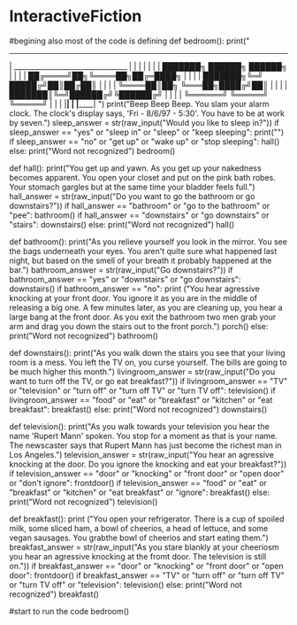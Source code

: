 # InteractiveFiction
#begining also most of the code is defining
def bedroom():
    print(" 
 ____________________________________
|  ________________________________  |
| |                                | |
| |  ███████╗   ██████╗  ██████╗   | |
| |  ██╔════╝██╗╚════██╗██╔═████╗  | |
| |  ███████╗╚═╝ █████╔╝██║██╔██║  | |
| |  ╚════██║██╗ ╚═══██╗████╔╝██║  | |
| |  ███████║╚═╝██████╔╝╚██████╔╝  | |
| |  ╚══════╝   ╚═════╝  ╚═════╝   | |
| |________________________________| |
|____________________________________|
")
    print("Beep Beep Beep. You slam your alarm clock. The clock's display says, 'Fri - 8/6/97 - 5:30'. You have to be at work by seven.")
    sleep_answer = str(raw_input("Would you like to sleep in?"))
    if sleep_answer == "yes" or "sleep in" or "sleep" or "keep sleeping":
        print("")
    if sleep_answer == "no" or "get up" or "wake up" or "stop sleeping":
        hall()
    else:
        print("Word not recognized")
        bedroom()

def hall():
    print("You get up and yawn. As you get up your nakedness becomes apparent. You open your closet and put on the pink bath robes. Your stomach gargles but at the same time your bladder feels full.")
    hall_answer = str(raw_input("Do you want to go the bathroom or go downstairs?"))
    if hall_answer == "bathroom" or "go to the bathroom" or "pee":
        bathroom()
    if hall_answer == "downstairs" or "go downstairs" or "stairs":
        downstairs()
    else:
         print("Word not recognized")
         hall()

def bathroom():
    print("As you relieve yourself you look in the mirror. You see the bags underneath your eyes. You aren't quite sure what happened last night, but based on the smell of your breath it probably happened at the bar.")
    bathroom_answer = str(raw_input("Go downstairs?"))
    if bathroom_answer == "yes" or "downstairs" or "go downstairs":
        downstairs()
    if bathroom_answer == "no":
        print ("You hear agressive knocking at your front door. You ignore it as you are in the middle of releasing a big one. A few minutes later, as you are cleaning up, you hear a large bang at the front door. As you exit the bathroom two men grab your arm and drag you down the stairs out to the front porch.")
        porch()
    else:
        print("Word not recognized")
        bathroom()

def downstairs():
    print("As you walk down the stairs you see that your living room is a mess. You left the TV on, you curse yourself. The bills are going to be much higher this month.")
    livingroom_answer = str(raw_input("Do you want to turn off the TV, or go eat breakfast?"))
    if livingroom_answer == "TV" or "television" or "turn off" or "turn off TV" or "turn TV off":
        television()
    if livingroom_answer == "food" or "eat" or "breakfast" or "kitchen" or "eat breakfast":
        breakfast()
    else:
        print("Word not recognized")
        downstairs()

def television():
    print("As you walk towards your television you hear the name 'Rupert Mann' spoken. You stop for a moment as that is your name. The newscaster says that Rupert Mann has just become the richest man in Los Angeles.")
    television_answer = str(raw_input("You hear an agressive knocking at the door. Do you ignore the knocking and eat your breakfast?"))
    if television_answer == "door" or "knocking" or "front door" or "open door" or "don't ignore":
        frontdoor()
    if television_answer == "food" or "eat" or "breakfast" or "kitchen" or "eat breakfast" or "ignore":
        breakfast()
    else:
        print("Word not recognized")
        television()
       
def breakfast():
    print ("You open your refrigerator. There is a cup of spoiled milk, some sliced ham, a bowl of cheerios, a head of lettuce, and some vegan sausages. You grabthe bowl of cheerios and start eating them.")   
    breakfast_answer = str(raw_input("As you stare blankly at your cheeriosm you hear an agressive knocking at the fromt door. The television is still on."))
    if breakfast_answer == "door" or "knocking" or "front door" or "open door":
        frontdoor()
    if breakfast_answer == "TV" or "turn off" or "turn off TV" or "turn TV off" or "television":
        television()
    else:
        print("Word not recognized")
        breakfast()
        
        
#start to run the code
bedroom()
